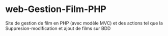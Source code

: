 # web-Gestion-Film-PHP
Site de gestion de film en PHP (avec modèle MVC) et des actions tel que la Suppresion-modification et ajout de films sur BDD
